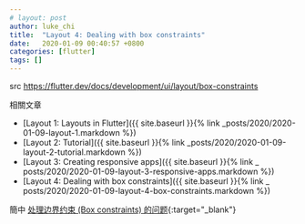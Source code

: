 ```yaml
---
# layout: post
author: luke_chi
title:  "Layout 4: Dealing with box constraints"
date:   2020-01-09 00:40:57 +0800
categories: [flutter]
tags: []
---
```


src <https://flutter.dev/docs/development/ui/layout/box-constraints>

相關文章
* [Layout 1: Layouts in Flutter]({{ site.baseurl }}{% link _posts/2020/2020-01-09-layout-1.markdown %})
* [Layout 2: Tutorial]({{ site.baseurl }}{% link _posts/2020/2020-01-09-layout-2-tutorial.markdown %})
* [Layout 3: Creating responsive apps]({{ site.baseurl }}{% link _
  posts/2020/2020-01-09-layout-3-responsive-apps.markdown %})
* [Layout 4: Dealing with box constraints]({{ site.baseurl }}{% link _
  posts/2020/2020-01-09-layout-4-box-constraints.markdown %})

簡中 [处理边界约束 (Box constraints) 的问题](https://flutter.cn/docs/development/ui/layout/box-constraints){:target="_blank"}

